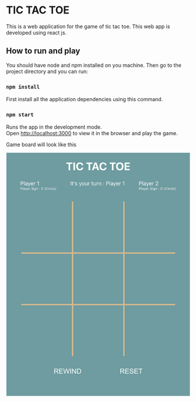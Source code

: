 # TIC TAC TOE 

This is a web application for the game of tic tac toe. This web app is developed using react js.

## How to run and play 

You should have node and npm installed on you machine. Then go to the project directory and you can run:

### `npm install`

First install all the application dependencies using this command.


### `npm start`

Runs the app in the development mode.\
Open [http://localhost:3000](http://localhost:3000) to view it in the browser and play the game.

Game board will look like this

![](public/tic-tac-toe-board.png)